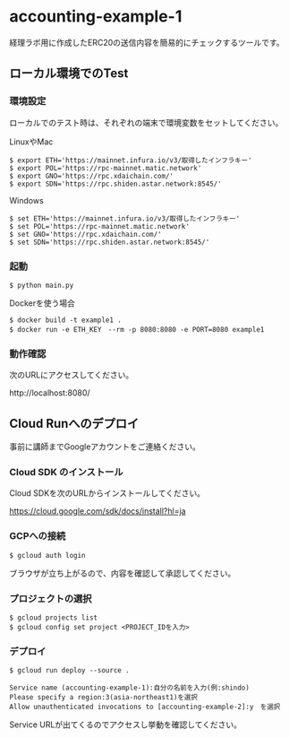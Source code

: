 # accounting-example-1

経理ラボ用に作成したERC20の送信内容を簡易的にチェックするツールです。

## ローカル環境でのTest
### 環境設定
ローカルでのテスト時は、それぞれの端末で環境変数をセットしてください。

LinuxやMac
```console
$ export ETH='https://mainnet.infura.io/v3/取得したインフラキー'
$ export POL='https://rpc-mainnet.matic.network'
$ export GNO='https://rpc.xdaichain.com/'
$ export SDN='https://rpc.shiden.astar.network:8545/'
```

Windows
```console
$ set ETH='https://mainnet.infura.io/v3/取得したインフラキー'
$ set POL='https://rpc-mainnet.matic.network'
$ set GNO='https://rpc.xdaichain.com/'
$ set SDN='https://rpc.shiden.astar.network:8545/'
```

### 起動
```console
$ python main.py
```
Dockerを使う場合
```console
$ docker build -t example1 .
$ docker run -e ETH_KEY　--rm -p 8080:8080 -e PORT=8080 example1
```

### 動作確認
次のURLにアクセスしてください。

http://localhost:8080/

## Cloud Runへのデプロイ
事前に講師までGoogleアカウントをご連絡ください。

### Cloud SDK のインストール
Cloud SDKを次のURLからインストールしてください。

https://cloud.google.com/sdk/docs/install?hl=ja

### GCPへの接続
```console
$ gcloud auth login
```
ブラウザが立ち上がるので、内容を確認して承認してください。

### プロジェクトの選択
```console
$ gcloud projects list
$ gcloud config set project <PROJECT_IDを入力>
```

### デプロイ
```console
$ gcloud run deploy --source .
```

```
Service name (accounting-example-1):自分の名前を入力(例:shindo)
Please specify a region:3(asia-northeast1)を選択
Allow unauthenticated invocations to [accounting-example-2]:y　を選択

```
Service URLが出てくるのでアクセスし挙動を確認してください。
